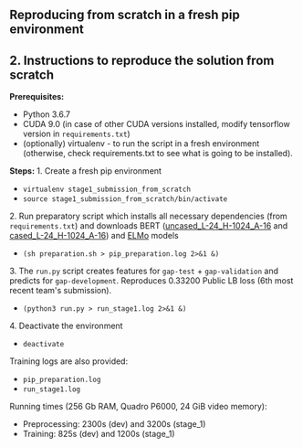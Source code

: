 ## Reproducing from scratch in a fresh pip environment

## 2. Instructions to reproduce the solution from scratch

**Prerequisites:** 
- Python 3.6.7
- CUDA 9.0 (in case of other CUDA versions installed, modify tensorflow version in `requirements.txt`)
- (optionally) virtualenv - to run the script in a fresh environment (otherwise, check requirements.txt to see what is going to be installed).

**Steps:** 
  1\. Create a fresh pip environment
 - `virtualenv stage1_submission_from_scratch`
 - `source stage1_submission_from_scratch/bin/activate`
 
  2\. Run preparatory script which installs all necessary dependencies (from `requirements.txt`) and downloads BERT ([uncased_L-24_H-1024_A-16](https://storage.googleapis.com/bert_models/2018_10_18/uncased_L-24_H-1024_A-16.zip) and [cased_L-24_H-1024_A-16](https://storage.googleapis.com/bert_models/2018_10_18/cased_L-24_H-1024_A-16.zip)) and [ELMo](https://github.com/allenai/allennlp) models
 - `(sh preparation.sh > pip_preparation.log 2>&1 &)` 
 
  3\. The `run.py` script creates features for `gap-test` + `gap-validation` and predicts for `gap-development`. Reproduces 0.33200 Public LB loss (6th most recent team's submission).
 - `(python3 run.py > run_stage1.log 2>&1 &)`
 
  4\. Deactivate the environment
 - `deactivate`

Training logs are also provided:
 - `pip_preparation.log`
 - `run_stage1.log`
 
Running times (256 Gb RAM, Quadro P6000, 24 GiB video memory):
 - Preprocessing: 2300s (dev) and 3200s (stage_1)
 - Training: 825s (dev) and 1200s (stage_1)
